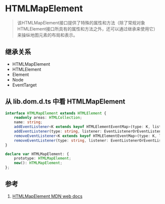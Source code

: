 # HTMLMapElement

>该HTMLMapElement接口提供了特殊的属性和方法（除了常规对象HTMLElement接口所具有的属性和方法之外，还可以通过继承来使用它）来操纵地图元素的布局和表示。

## 继承关系

- HTMLMapElement
- HTMLElement
- Element
- Node
- EventTarget

## 从 lib.dom.d.ts 中看 HTMLMapElement

```ts
interface HTMLMapElement extends HTMLElement {
    readonly areas: HTMLCollection;
    name: string;
    addEventListener<K extends keyof HTMLElementEventMap>(type: K, listener: (this: HTMLMapElement, ev: HTMLElementEventMap[K]) => any, options?: boolean | AddEventListenerOptions): void;
    addEventListener(type: string, listener: EventListenerOrEventListenerObject, options?: boolean | AddEventListenerOptions): void;
    removeEventListener<K extends keyof HTMLElementEventMap>(type: K, listener: (this: HTMLMapElement, ev: HTMLElementEventMap[K]) => any, options?: boolean | EventListenerOptions): void;
    removeEventListener(type: string, listener: EventListenerOrEventListenerObject, options?: boolean | EventListenerOptions): void;
}

declare var HTMLMapElement: {
    prototype: HTMLMapElement;
    new(): HTMLMapElement;
};
```

## 参考

1. [HTMLMapElement MDN web docs](https://developer.mozilla.org/en-US/docs/Web/API/HTMLMapElement)
